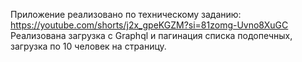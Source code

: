 Приложение реализовано по техническому заданию: 
https://youtube.com/shorts/j2x_gpeKGZM?si=81zomg-Uvno8XuGC
Реализована загрузка с Graphql и пагинация списка подопечных, загрузка по 10 человек на страницу.
